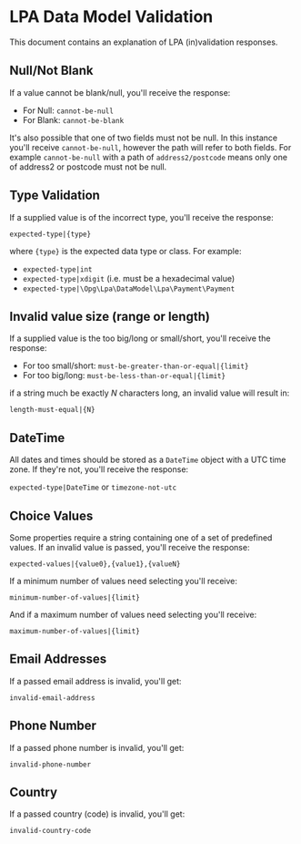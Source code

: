 LPA Data Model Validation
===========

This document contains an explanation of LPA (in)validation responses.

Null/Not Blank
---------------
If a value cannot be blank/null, you'll receive the response:

- For Null: ``cannot-be-null``
- For Blank: ``cannot-be-blank``

It's also possible that one of two fields must not be null. In this instance you'll receive ``cannot-be-null``, however the path will refer to both fields. For example ``cannot-be-null`` with a path of ``address2/postcode`` means only one of address2 or postcode must not be null.


Type Validation
---------------
If a supplied value is of the incorrect type, you'll receive the response:

`expected-type|{type}`

where ``{type}`` is the expected data type or class. For example:

- ``expected-type|int``
- ``expected-type|xdigit`` (i.e. must be a hexadecimal value)
- ``expected-type|\Opg\Lpa\DataModel\Lpa\Payment\Payment``

Invalid value size (range or length)
--------------------------------------
If a supplied value is the too big/long or small/short, you'll receive the response:

- For too small/short: ``must-be-greater-than-or-equal|{limit}``
- For too big/long: ``must-be-less-than-or-equal|{limit}``

if a string much be exactly _N_ characters long, an invalid value will result in:

`length-must-equal|{N}`


DateTime
---------
All dates and times should be stored as a ``DateTime`` object with a UTC time zone. If they're not, you'll receive the response:

``expected-type|DateTime`` or ``timezone-not-utc``


Choice Values
--------------
Some properties require a string containing one of a set of predefined values. If an invalid value is passed, you'll receive the response:

``expected-values|{value0},{value1},{valueN}``

If a minimum number of values need selecting you'll receive:

`minimum-number-of-values|{limit}`

And if a maximum number of values need selecting you'll receive:

`maximum-number-of-values|{limit}`

Email Addresses
---------------
If a passed email address is invalid, you'll get:

`invalid-email-address`

Phone Number
------------
If a passed phone number is invalid, you'll get:

`invalid-phone-number`

Country
-------
If a passed country (code) is invalid, you'll get:

`invalid-country-code`
